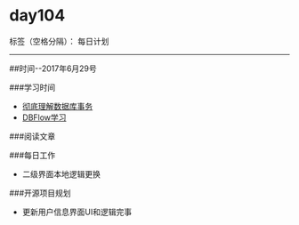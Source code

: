 # day104

标签（空格分隔）： 每日计划

---
##时间--2017年6月29号

###学习时间<br>
* [彻底理解数据库事务][1]
* [DBFlow学习][2]

###阅读文章<br>


###每日工作<br>
* 二级界面本地逻辑更换

###开源项目规划
* 更新用户信息界面UI和逻辑完事

  [1]: http://www.hollischuang.com/archives/898
  [2]: http://m.2cto.com/kf/201608/543300.html

